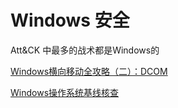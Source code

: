 # Windows 安全

Att&CK 中最多的战术都是Windows的

[Windows横向移动全攻略（二）：DCOM](https://www.anquanke.com/post/id/217928)

[Windows操作系统基线核查](https://www.freebuf.com/articles/system/249783.html)
